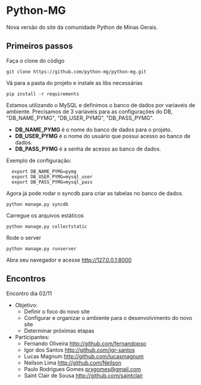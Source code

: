 Python-MG
=========

Nova versão do site da comunidade Python de Minas Gerais.


Primeiros passos
-------------
Faça o clone do código
   
   `git clone https://github.com/python-mg/python-mg.git`

Vá para a pasta do projeto e instale as libs necessárias
   
   `pip install -r requirements`


Estamos utilizando o MySQL e definimos o banco de dados por variaveis de ambiente.
Precisamos de 3 variaveis para as configurações do DB, "DB_NAME_PYMG", "DB_USER_PYMG", "DB_PASS_PYMG".
 
 * **DB_NAME_PYMG** é o nome do banco de dados para o projeto.
 * **DB_USER_PYMG** é o nome do usuário que possui acesso ao banco de dados.
 * **DB_PASS_PYMG** é a senha de acesso ao banco de dados.

Exemplo de configuração:
   

      export DB_NAME_PYMG=pymg
      export DB_USER_PYMG=mysql_user
      export DB_PASS_PYMG=mysql_pass


Agora já pode rodar o syncdb para criar as tabelas no banco de dados.
   
   `python manage.py syncdb`

Carregue os arquivos estáticos
   
   `python manage.py collectstatic`

Rode o server
   
   `python manage.py runserver`
   
Abra seu navegador e acesse http://127.0.0.1:8000



Encontros
-------------

Encontro dia 02/11 
- Objetivo:
    * Definir o foco do novo site
    * Configurar e organizar o ambiente para o desenvolvimento do novo site
    * Determinar próximas etapas
- Participantes: 
    * Fernando Oliveira http://github.com/fernandopso
    * Igor dos Santos http://github.com/igr-santos
    * Lucas Magnum http://github.com/lucasmagnum
    * Neilson Lima http://github.com/Neilson
    * Paulo Rodrigues Gomes prxgomes@gmail.com
    * Saint Clair de Sousa http://github.com/saintclair
